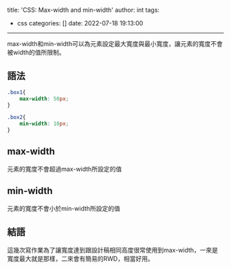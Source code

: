 title: 'CSS: Max-width and min-width'
author: int
tags:
  - css
categories: []
date: 2022-07-18 19:13:00
---
max-width和min-width可以為元素設定最大寬度與最小寬度，讓元素的寬度不會被width的值所限制。

## 語法
```css
.box1{
	max-width: 50px;
}

.box2{
	min-width: 10px;
}
```

## max-width

元素的寬度不會超過max-width所設定的值

## min-width

元素的寬度不會小於min-width所設定的值

## 結語
這幾次寫作業為了讓寬度達到跟設計稿相同高度很常使用到max-width，一來是寬度最大就是那樣，二來會有簡易的RWD，相當好用。
